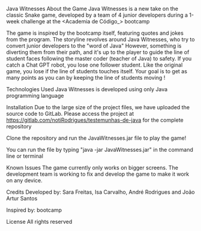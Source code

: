 Java Witnesses
About the Game
Java Witnesses is a new take on the classic Snake game, developed by a team of 4 junior developers during a 1-week challenge at the <Academia de Código_> bootcamp


The game is inspired by the bootcamp itself, featuring quotes and jokes from the program. The storyline revolves around Java Witnesses, who try to convert junior developers to the "word of Java"
However, something is diverting them from their path, and it's up to the player to guide the line of student faces following the master coder (teacher of Java) to safety.
If you catch a Chat GPT robot, you lose one follower student. Like the original game, you lose if the line of students touches itself. Your goal is to get as many points as you can by keeping the line of students moving !


Technologies Used
Java Witnesses is developed using only Java programming language


Installation
Due to the large size of the project files, we have uploaded the source code to GitLab. Please access the project at https://gitlab.com/notiRodrigues/testemunhas-de-java for the complete repository


Clone the repository and run the JavaWitnesses.jar file to play the game!

You can run the file by typing "java -jar JavaWitnesses.jar" in the command line or terminal


Known Issues
The game currently only works on bigger screens. The development team is working to fix and develop the game to make it work on any device.


Credits
Developed by: Sara Freitas, Isa Carvalho, André Rodrigues and João Artur Santos

Inspired by: bootcamp


License
All rights reserved
